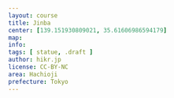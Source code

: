 ```yaml
---
layout: course
title: Jinba
center: [139.151930809021, 35.61606986594179]
map:
info:
tags: [ statue, .draft ]
author: hikr.jp
license: CC-BY-NC
area: Hachioji
prefecture: Tokyo
---
```

